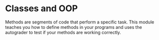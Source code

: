 # Classes and OOP

Methods are segments of code that perform a specific task. This module teaches you how to define methods in your programs and uses the autograder to test if your methods are working correctly.
